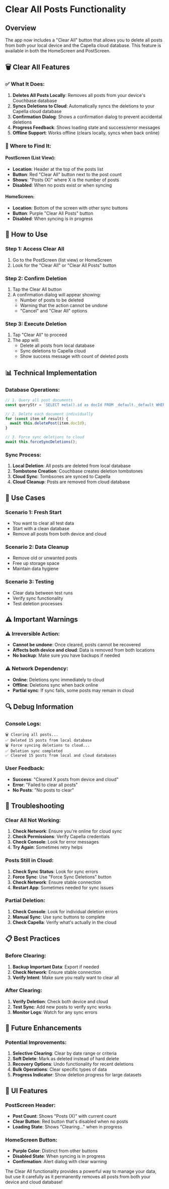 # Clear All Posts Functionality

## Overview
The app now includes a "Clear All" button that allows you to delete all posts from both your local device and the Capella cloud database. This feature is available in both the HomeScreen and PostScreen.

## 🗑️ **Clear All Features**

### ✅ **What It Does:**
1. **Deletes All Posts Locally**: Removes all posts from your device's Couchbase database
2. **Syncs Deletions to Cloud**: Automatically syncs the deletions to your Capella cloud database
3. **Confirmation Dialog**: Shows a confirmation dialog to prevent accidental deletions
4. **Progress Feedback**: Shows loading state and success/error messages
5. **Offline Support**: Works offline (clears locally, syncs when back online)

### 📱 **Where to Find It:**

#### **PostScreen (List View):**
- **Location**: Header at the top of the posts list
- **Button**: Red "Clear All" button next to the post count
- **Shows**: "Posts (X)" where X is the number of posts
- **Disabled**: When no posts exist or when syncing

#### **HomeScreen:**
- **Location**: Bottom of the screen with other sync buttons
- **Button**: Purple "Clear All Posts" button
- **Disabled**: When syncing is in progress

## 🔧 **How to Use**

### **Step 1: Access Clear All**
1. Go to the PostScreen (list view) or HomeScreen
2. Look for the "Clear All" or "Clear All Posts" button

### **Step 2: Confirm Deletion**
1. Tap the Clear All button
2. A confirmation dialog will appear showing:
   - Number of posts to be deleted
   - Warning that the action cannot be undone
   - "Cancel" and "Clear All" options

### **Step 3: Execute Deletion**
1. Tap "Clear All" to proceed
2. The app will:
   - Delete all posts from local database
   - Sync deletions to Capella cloud
   - Show success message with count of deleted posts

## 📊 **Technical Implementation**

### **Database Operations:**
```typescript
// 1. Query all post documents
const queryStr = `SELECT meta().id as docId FROM _default._default WHERE type = 'post'`;

// 2. Delete each document individually
for (const item of result) {
  await this.deletePost(item.docId);
}

// 3. Force sync deletions to cloud
await this.forceSyncDeletions();
```

### **Sync Process:**
1. **Local Deletion**: All posts are deleted from local database
2. **Tombstone Creation**: Couchbase creates deletion tombstones
3. **Cloud Sync**: Tombsones are synced to Capella
4. **Cloud Cleanup**: Posts are removed from cloud database

## 🎯 **Use Cases**

### **Scenario 1: Fresh Start**
- You want to clear all test data
- Start with a clean database
- Remove all posts from both device and cloud

### **Scenario 2: Data Cleanup**
- Remove old or unwanted posts
- Free up storage space
- Maintain data hygiene

### **Scenario 3: Testing**
- Clear data between test runs
- Verify sync functionality
- Test deletion processes

## ⚠️ **Important Warnings**

### **⚠️ Irreversible Action:**
- **Cannot be undone**: Once cleared, posts cannot be recovered
- **Affects both device and cloud**: Data is removed from both locations
- **No backup**: Make sure you have backups if needed

### **⚠️ Network Dependency:**
- **Online**: Deletions sync immediately to cloud
- **Offline**: Deletions sync when back online
- **Partial sync**: If sync fails, some posts may remain in cloud

## 🔍 **Debug Information**

### **Console Logs:**
```
🗑️ Clearing all posts...
✅ Deleted 15 posts from local database
🗑️ Force syncing deletions to cloud...
✅ Deletion sync completed
✅ Cleared 15 posts from local and cloud databases
```

### **User Feedback:**
- **Success**: "Cleared X posts from device and cloud"
- **Error**: "Failed to clear all posts"
- **No Posts**: "No posts to clear"

## 🚨 **Troubleshooting**

### **Clear All Not Working:**
1. **Check Network**: Ensure you're online for cloud sync
2. **Check Permissions**: Verify Capella credentials
3. **Check Console**: Look for error messages
4. **Try Again**: Sometimes retry helps

### **Posts Still in Cloud:**
1. **Check Sync Status**: Look for sync errors
2. **Force Sync**: Use "Force Sync Deletions" button
3. **Check Network**: Ensure stable connection
4. **Restart App**: Sometimes needed for sync issues

### **Partial Deletion:**
1. **Check Console**: Look for individual deletion errors
2. **Manual Sync**: Use sync buttons to complete
3. **Check Capella**: Verify what's actually in the cloud

## 📋 **Best Practices**

### **Before Clearing:**
1. **Backup Important Data**: Export if needed
2. **Check Network**: Ensure stable connection
3. **Verify Intent**: Make sure you really want to clear all

### **After Clearing:**
1. **Verify Deletion**: Check both device and cloud
2. **Test Sync**: Add new posts to verify sync works
3. **Monitor Logs**: Watch for any sync errors

## 🔮 **Future Enhancements**

### **Potential Improvements:**
1. **Selective Clearing**: Clear by date range or criteria
2. **Soft Delete**: Mark as deleted instead of hard delete
3. **Recovery Options**: Undo functionality for recent deletions
4. **Bulk Operations**: Clear specific types of data
5. **Progress Indicator**: Show deletion progress for large datasets

## 📱 **UI Features**

### **PostScreen Header:**
- **Post Count**: Shows "Posts (X)" with current count
- **Clear Button**: Red button that's disabled when no posts
- **Loading State**: Shows "Clearing..." when in progress

### **HomeScreen Button:**
- **Purple Color**: Distinct from other buttons
- **Disabled State**: When syncing is in progress
- **Confirmation**: Alert dialog with clear warning

The Clear All functionality provides a powerful way to manage your data, but use it carefully as it permanently removes all posts from both your device and cloud database!